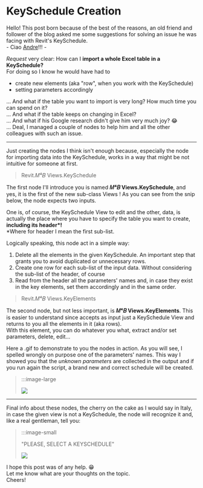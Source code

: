 <!-- {
"createdAt": "Jun 23, 2021",
"title": "KeySchedule Creation",
"tags": ["Dynamo"],
"votes": 0,
"views": 139,
"published": true
} -->

# KeySchedule Creation

Hello! This post born because of the best of the reasons, an old friend and follower of the blog asked me some suggestions for solving an issue he was facing with Revit's KeySchedule.<br/>
\- Ciao [Andre](https://www.linkedin.com/in/andreazattini/)!!! -

_Request_ very clear: How can I **import a whole Excel table in a KeySchedule?**<br />
For doing so I know he would have had to

- create new elements (aka "row", when you work with the KeySchedule)
- setting parameters accordingly

... And what if the table you want to import is very long? How much time you can spend on it? <br />
... And what if the table keeps on changing in Excel?<br />
... And what if his Google research didn't give him very much joy? 😂<br />
... Deal, I managed a couple of nodes to help him and all the other colleagues with such an issue.

---

Just creating the nodes I think isn't enough because, especially the node for importing data into the KeySchedule, works in a way that might be not intuitive for someone at first.

> Revit.𝑀⁴𝐵 Views.KeySchedule

The first node I'll introduce you is named **𝑀⁴𝐵 Views.KeySchedule**, and yes, it is the first of the new sub-class Views ! As you can see from the snip below, the node expects two inputs.

One is, of course, the KeySchedule View to edit and the other, data, is actually the place where you have to specify the table you want to create, **including its header\*!**<br />
\*Where for header I mean the first sub-list.

Logically speaking, this node act in a simple way:

1. Delete all the elements in the given KeySchedule. An important step that grants you to avoid duplicated or unnecessary rows.
2. Create one row for each sub-list of the input data. Without considering the sub-list of the header, of course
3. Read from the header all the parameters' names and, in case they exist in the key elements, set them accordingly and in the same order.

> Revit.𝑀⁴𝐵 Views.KeyElements

The second node, but not less important, is **𝑀⁴𝐵 Views.KeyElements**. This is easier to understand since accepts as input just a KeySchedule View and returns to you all the elements in it (aka rows).<br />
With this element, you can do whatever you what, extract and/or set parameters, delete, edit...

Here a .gif to demonstrate to you the nodes in action. As you will see, I spelled wrongly on purpose one of the parameters' names. This way I showed you that the _unknown parameters_ are collected in the output and if you run again the script, a brand new and correct schedule will be created.

> :::image-large
>
> ![](./media/keySchedule-creation-gif.gif)

---

Final info about these nodes, the cherry on the cake as I would say in Italy, in case the given view is not a KeySchedule, the node will recognize it and, like a real gentleman, tell you:

> :::image-small
>
> "PLEASE, SELECT A KEYSCHEDULE"
>
> ![](https://media2.giphy.com/media/jtQpRa3y7S2Ke3JvQE/giphy.gif)

I hope this post was of any help. 😁 <br />
Let me know what are your thoughts on the topic.
<br />
Cheers!
